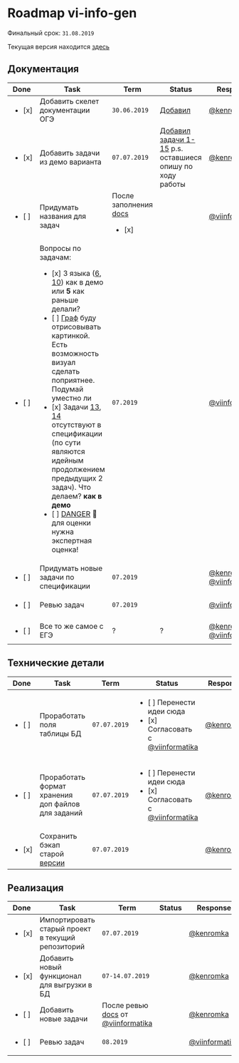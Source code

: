 # Roadmap vi-info-gen

Финальный срок: `31.08.2019`

Текущая версия находится [здесь](http://vi-info.herokuapp.com)

## Документация
| Done | Task | Term | Status | Response |
| ---- | ---- | ---- | ------ | -------- |
| <ul><li> [x] </li></ul> | Добавить скелет документации ОГЭ | `30.06.2019` | [Добавил](./docs/tasks/oge) | [@kenromka]( https://github.com/kenromka ) |
| <ul><li> [x] </li></ul> | Добавить задачи из демо варианта | `07.07.2019` | [Добавил задачи 1-15](./docs/tasks/oge) p.s. оставшиеся опишу по ходу работы| [@kenromka]( https://github.com/kenromka ) |
| <ul><li> [ ] </li></ul> | Придумать названия для задач | После заполнения [docs](./docs/tasks/oge)<ul><li> [x] </li></ul> |  | [@viinformatika](https://github.com/viinformatika) |
| <ul><li> [ ] </li></ul> | Вопросы по задачам: <ul><li> [x] 3 языка ([6](./docs/tasks/oge/oge06.md#ОГЭ-6-1-1), [10](./docs/tasks/oge/oge10.md#ОГЭ-10-1-1)) как в демо или **5** как раньше делали?</li><li> [ ] [Граф](./docs/tasks/oge/oge09.md#ОГЭ-9-1-1) буду отрисовывать картинкой. Есть возможность визуал сделать поприятнее. Подумай уместно ли</li><li> [x] Задачи [13](./docs/tasks/oge/oge13.md#ОГЭ-13-1-1), [14](./docs/tasks/oge/oge14.md#ОГЭ-14-1-1) отсутствуют в спецификации (по сути являются идейным продолжением предыдущих 2 задач). Что делаем? **как в демо**</li><li> [ ] [DANGER](./docs/tasks/oge/oge15.md) :red_circle: для оценки нужна экспертная оценка!</li></ul> | `07.2019` |  | [@viinformatika](https://github.com/viinformatika) |
| <ul><li> [ ] </li></ul> | Придумать новые задачи по спецификации | `07.2019` |  | [@kenromka]( https://github.com/kenromka ), [@viinformatika](https://github.com/viinformatika)|
| <ul><li> [ ] </li></ul> | Ревью задач | `07.2019` |  | [@viinformatika](https://github.com/viinformatika) |
| <ul><li> [ ] </li></ul> | Все то же самое с ЕГЭ | ? | ? | [@kenromka]( https://github.com/kenromka ), [@viinformatika](https://github.com/viinformatika) |

## Технические детали
| Done | Task | Term | Status | Response |
| ---- | ---- | ---- | ------ | -------- |
| <ul><li> [ ] </li></ul> | Проработать поля таблицы БД | `07.07.2019` | <ul><li> [ ] Перенести идеи сюда</li><li> [x] Согласовать с [@viinformatika](https://github.com/viinformatika)</li></ul> | [@kenromka]( https://github.com/kenromka ) |
| <ul><li> [ ] </li></ul> | Проработать формат хранения доп файлов для заданий | `07.07.2019` | <ul><li> [ ] Перенести идеи сюда</li><li> [x] Согласовать с [@viinformatika](https://github.com/viinformatika)</li></ul>  | [@kenromka]( https://github.com/kenromka ) |
| <ul><li> [x] </li></ul> | Сохранить бэкап старой [версии](http://vi-info.herokuapp.com/) | `07.07.2019` |  | [@kenromka]( https://github.com/kenromka ) |

## Реализация
| Done | Task | Term | Status | Response |
| ---- | ---- | ---- | ------ | -------- |
| <ul><li> [x] </li></ul> | Импортировать старый проект в текущий репозиторий | `07.07.2019` |  | [@kenromka]( https://github.com/kenromka ) |
| <ul><li> [x] </li></ul> | Добавить новый функционал для выгрузки в БД | `07-14.07.2019` |  | [@kenromka]( https://github.com/kenromka ) |
| <ul><li> [ ] </li></ul> | Добавить новые задачи | После ревью [docs](./docs/tasks/oge) от [@viinformatika](https://github.com/viinformatika) | | [@kenromka]( https://github.com/kenromka ) |
| <ul><li> [ ] </li></ul> | Ревью задач | `08.2019` |  | [@viinformatika](https://github.com/viinformatika) |
